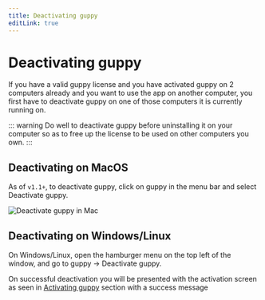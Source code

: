 ```yaml
---
title: Deactivating guppy
editLink: true
---
```


# Deactivating guppy

If you have a valid guppy license and you have activated guppy on 2 computers already and you want to use the app on another computer, you first have to deactivate guppy on one of those computers it is currently running on.

::: warning
Do well to deactivate guppy before uninstalling it on your computer so as to free up the license to be used on other computers you own.
:::

## Deactivating on MacOS

As of `v1.1+`, to deactivate guppy, click on guppy in the menu bar and select Deactivate guppy.

![Deactivate guppy in Mac](/images/guppy/deactivate-guppy-osx.png)

## Deactivating on Windows/Linux

On Windows/Linux, open the hamburger menu on the top left of the window, and go to guppy -> Deactivate guppy.

On successful deactivation you will be presented with the activation screen as seen in [Activating guppy](/guppy/activating-guppy) section with a success message
